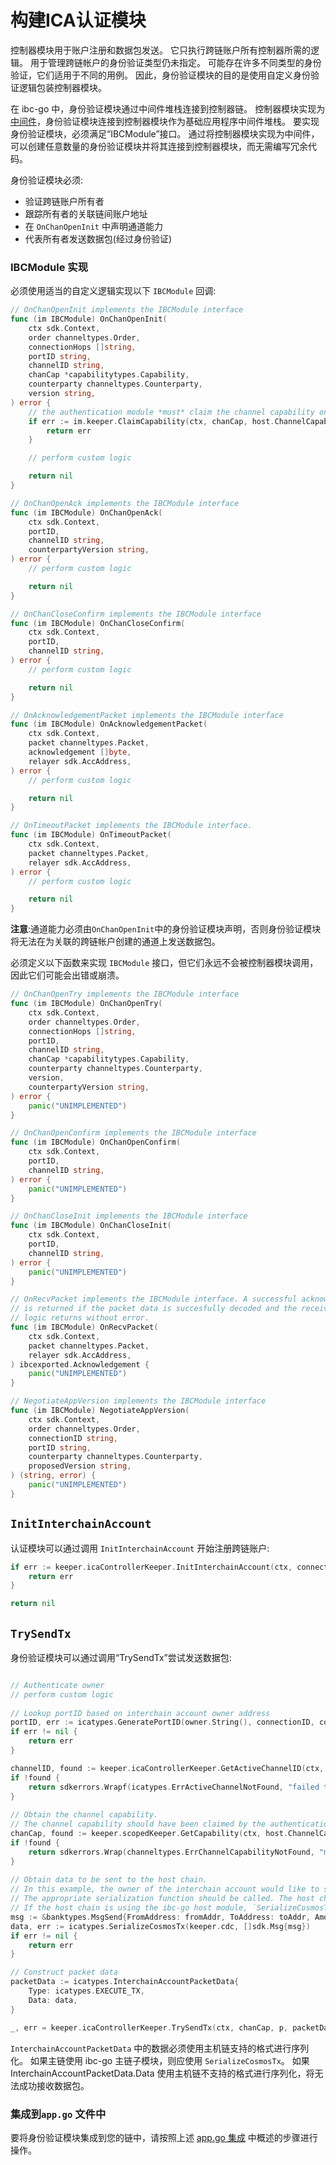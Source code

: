 # 构建ICA认证模块

控制器模块用于账户注册和数据包发送。
它只执行跨链账户所有控制器所需的逻辑。
用于管理跨链帐户的身份验证类型仍未指定。
可能存在许多不同类型的身份验证，它们适用于不同的用例。
因此，身份验证模块的目的是使用自定义身份验证逻辑包装控制器模块。

在 ibc-go 中，身份验证模块通过中间件堆栈连接到控制器链。
控制器模块实现为[中间件](https://github.com/cosmos/ibc/tree/master/spec/app/ics-030-middleware)，身份验证模块连接到控制器模块作为基础应用程序中间件堆栈。
要实现身份验证模块，必须满足“IBCModule”接口。
通过将控制器模块实现为中间件，可以创建任意数量的身份验证模块并将其连接到控制器模块，而无需编写冗余代码。

身份验证模块必须:
- 验证跨链账户所有者
- 跟踪所有者的关联链间账户地址
- 在 `OnChanOpenInit` 中声明通道能力
- 代表所有者发送数据包(经过身份验证)

### IBCModule 实现

必须使用适当的自定义逻辑实现以下 `IBCModule` 回调:

```go
// OnChanOpenInit implements the IBCModule interface
func (im IBCModule) OnChanOpenInit(
    ctx sdk.Context,
    order channeltypes.Order,
    connectionHops []string,
    portID string,
    channelID string,
    chanCap *capabilitytypes.Capability,
    counterparty channeltypes.Counterparty,
    version string,
) error {
    // the authentication module *must* claim the channel capability on OnChanOpenInit
    if err := im.keeper.ClaimCapability(ctx, chanCap, host.ChannelCapabilityPath(portID, channelID)); err != nil {
        return err
    }

    // perform custom logic

    return nil
}

// OnChanOpenAck implements the IBCModule interface
func (im IBCModule) OnChanOpenAck(
    ctx sdk.Context,
    portID,
    channelID string,
    counterpartyVersion string,
) error {
    // perform custom logic

    return nil
}

// OnChanCloseConfirm implements the IBCModule interface
func (im IBCModule) OnChanCloseConfirm(
    ctx sdk.Context,
    portID,
    channelID string,
) error {
    // perform custom logic

    return nil
}

// OnAcknowledgementPacket implements the IBCModule interface
func (im IBCModule) OnAcknowledgementPacket(
    ctx sdk.Context,
    packet channeltypes.Packet,
    acknowledgement []byte,
    relayer sdk.AccAddress,
) error {
    // perform custom logic

    return nil
}

// OnTimeoutPacket implements the IBCModule interface.
func (im IBCModule) OnTimeoutPacket(
    ctx sdk.Context,
    packet channeltypes.Packet,
    relayer sdk.AccAddress,
) error {
    // perform custom logic

    return nil
}
```

**注意**:通道能力必须由`OnChanOpenInit`中的身份验证模块声明，否则身份验证模块将无法在为关联的跨链帐户创建的通道上发送数据包。

必须定义以下函数来实现 `IBCModule` 接口，但它们永远不会被控制器模块调用，因此它们可能会出错或崩溃。

```go
// OnChanOpenTry implements the IBCModule interface
func (im IBCModule) OnChanOpenTry(
    ctx sdk.Context,
    order channeltypes.Order,
    connectionHops []string,
    portID,
    channelID string,
    chanCap *capabilitytypes.Capability,
    counterparty channeltypes.Counterparty,
    version,
    counterpartyVersion string,
) error {
    panic("UNIMPLEMENTED")
}

// OnChanOpenConfirm implements the IBCModule interface
func (im IBCModule) OnChanOpenConfirm(
    ctx sdk.Context,
    portID,
    channelID string,
) error {
    panic("UNIMPLEMENTED")
}

// OnChanCloseInit implements the IBCModule interface
func (im IBCModule) OnChanCloseInit(
    ctx sdk.Context,
    portID,
    channelID string,
) error {
    panic("UNIMPLEMENTED")
}

// OnRecvPacket implements the IBCModule interface. A successful acknowledgement
// is returned if the packet data is succesfully decoded and the receive application
// logic returns without error.
func (im IBCModule) OnRecvPacket(
    ctx sdk.Context,
    packet channeltypes.Packet,
    relayer sdk.AccAddress,
) ibcexported.Acknowledgement {
    panic("UNIMPLEMENTED")
}

// NegotiateAppVersion implements the IBCModule interface
func (im IBCModule) NegotiateAppVersion(
    ctx sdk.Context,
    order channeltypes.Order,
    connectionID string,
    portID string,
    counterparty channeltypes.Counterparty,
    proposedVersion string,
) (string, error) {
    panic("UNIMPLEMENTED")
}
```

## `InitInterchainAccount`

认证模块可以通过调用 `InitInterchainAccount` 开始注册跨链账户:

```go
if err := keeper.icaControllerKeeper.InitInterchainAccount(ctx, connectionID, counterpartyConnectionID, owner.String()); err != nil {
    return err
}

return nil
```

## `TrySendTx`

身份验证模块可以通过调用“TrySendTx”尝试发送数据包:
```go

// Authenticate owner
// perform custom logic
    
// Lookup portID based on interchain account owner address
portID, err := icatypes.GeneratePortID(owner.String(), connectionID, counterpartyConnectionID)
if err != nil {
    return err
}

channelID, found := keeper.icaControllerKeeper.GetActiveChannelID(ctx, portID)
if !found {
    return sdkerrors.Wrapf(icatypes.ErrActiveChannelNotFound, "failed to retrieve active channel for port %s", portId)
}
    
// Obtain the channel capability. 
// The channel capability should have been claimed by the authentication module in OnChanOpenInit
chanCap, found := keeper.scopedKeeper.GetCapability(ctx, host.ChannelCapabilityPath(portID, channelID))
if !found {
    return sdkerrors.Wrap(channeltypes.ErrChannelCapabilityNotFound, "module does not own channel capability")
}
    
// Obtain data to be sent to the host chain. 
// In this example, the owner of the interchain account would like to send a bank MsgSend to the host chain. 
// The appropriate serialization function should be called. The host chain must be able to deserialize the transaction. 
// If the host chain is using the ibc-go host module, `SerializeCosmosTx` should be used. 
msg := &banktypes.MsgSend{FromAddress: fromAddr, ToAddress: toAddr, Amount: amt}
data, err := icatypes.SerializeCosmosTx(keeper.cdc, []sdk.Msg{msg})
if err != nil {
    return err
}

// Construct packet data
packetData := icatypes.InterchainAccountPacketData{
    Type: icatypes.EXECUTE_TX,
    Data: data,
}

_, err = keeper.icaControllerKeeper.TrySendTx(ctx, chanCap, p, packetData)
```

`InterchainAccountPacketData` 中的数据必须使用主机链支持的格式进行序列化。
如果主链使用 ibc-go 主链子模块，则应使用 `SerializeCosmosTx`。 如果 InterchainAccountPacketData.Data 使用主机链不支持的格式进行序列化，将无法成功接收数据包。

### 集成到`app.go` 文件中

要将身份验证模块集成到您的链中，请按照上述 [app.go 集成](./integration.md#example-integration) 中概述的步骤进行操作。
